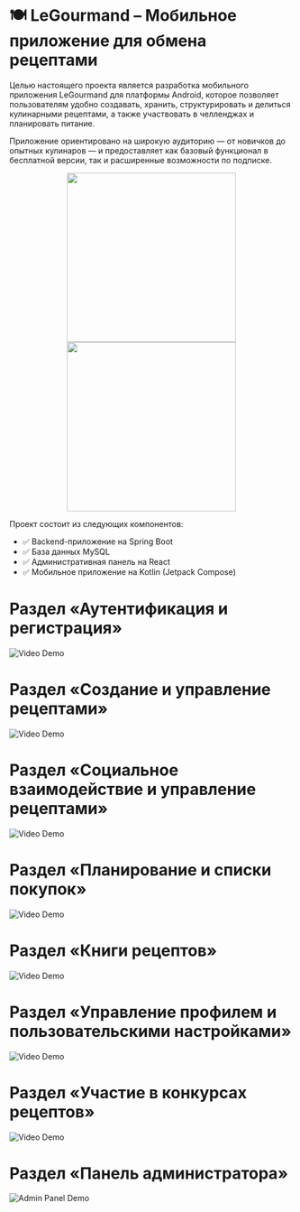 # 🍽️ LeGourmand – Мобильное приложение для обмена рецептами

Целью настоящего проекта является разработка мобильного приложения LeGourmand для платформы Android, которое позволяет пользователям удобно создавать, хранить, структурировать и делиться кулинарными рецептами, а также участвовать в челленджах и планировать питание.

Приложение ориентировано на широкую аудиторию — от новичков до опытных кулинаров — и предоставляет как базовый функционал в бесплатной версии, так и расширенные возможности по подписке.

<p align="center">
  <img src="https://github.com/user-attachments/assets/9a34c9e7-7b8b-46a7-8869-6e87626a1535" width="300"/>
  <img src="https://github.com/user-attachments/assets/f7015c78-4e23-4944-8cad-1203b257b17a" width="300"/>
</p>

Проект состоит из следующих компонентов:

* ✅ Backend-приложение на Spring Boot
* ✅ База данных MySQL
* ✅ Административная панель на React
* ✅ Мобильное приложение на Kotlin (Jetpack Compose)

# Раздел «Аутентификация и регистрация»

![Video Demo](VideoDemonstration/LOGIN%20and%20forgot.gif)
# Раздел «Создание и управление рецептами»

![Video Demo](VideoDemonstration/Recipe%20Creation.gif)
# Раздел «Социальное взаимодействие и управление рецептами»

![Video Demo](VideoDemonstration/Discover%20%2B%20Profile%20and%20details.gif)
# Раздел «Планирование и списки покупок»

![Video Demo](VideoDemonstration/Shoppin%20%2B%20Mealplan.gif)
# Раздел «Книги рецептов»

![Video Demo](VideoDemonstration/books.gif)
# Раздел «Управление профилем и пользовательскими настройками»

![Video Demo](VideoDemonstration/Profile%20and%20Settings%20and%20Subsc.gif)
# Раздел «Участие в конкурсах рецептов»

![Video Demo](VideoDemonstration/challenges.gif)
# Раздел «Панель администратора»

![Admin Panel Demo](VideoDemonstration/Admin%20Pannel.gif)
